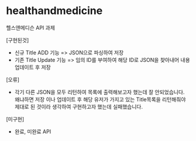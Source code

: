 # healthandmedicine
헬스앤메디슨 API 과제

[구현된것]   
* 신규 Title ADD 기능 => JSON으로 파싱하여 저장   
* 기존 Title Update 기능 => 임의 ID를 부여하여 해당 ID로 JSON을 찾아내어 내용 업데이트 후 저장  
   
[오류]   
* 각기 다른 JSON을 모두 리턴하여 목록에 출력해보고자 했는데 잘 안되었습니다.   
  왜냐하면 저장 이나 업데이트 후 해당 유저가 가지고 있는 Title목록을 리턴해줘야 제대로 된 것이라 생각하여 구현하고자 했는데 실패했습니다.

[미구현]   
* 완료, 미완료 API   